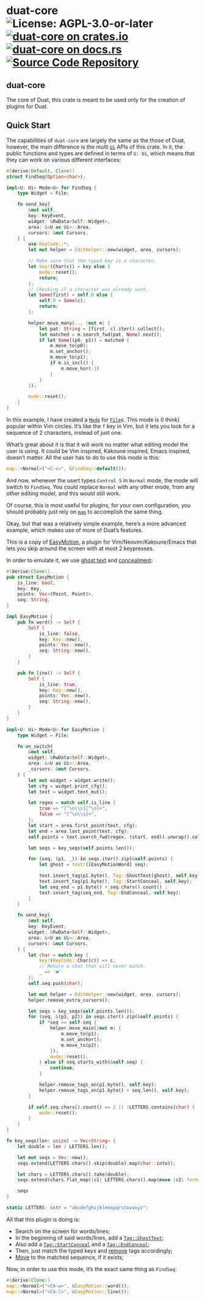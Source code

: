 # duat-core ![License: AGPL-3.0-or-later](https://img.shields.io/badge/license-AGPL--3.0--or--later-blue) [![duat-core on crates.io](https://img.shields.io/crates/v/duat-core)](https://crates.io/crates/duat-core) [![duat-core on docs.rs](https://docs.rs/duat-core/badge.svg)](https://docs.rs/duat-core) [![Source Code Repository](https://img.shields.io/badge/Code-On%20GitHub-blue?logo=GitHub)](https://github.com/AhoyISki/duat/tree/master/duat-core)

## duat-core

The core of Duat, this crate is meant to be used only for the
creation of plugins for Duat.

## Quick Start

The capabilities of `duat-core` are largely the same as the those
of Duat, however, the main difference is the multi [`Ui`][__link0] APIs of
this crate. In it, the public functions and types are defined in
terms of `U: Ui`,  which means that they can work on various
different interfaces:

```rust
#[derive(Default, Clone)]
struct FindSeq(Option<char>);

impl<U: Ui> Mode<U> for FindSeq {
    type Widget = File;

    fn send_key(
        &mut self,
        key: KeyEvent,
        widget: &RwData<Self::Widget>,
        area: &<U as Ui>::Area,
        cursors: &mut Cursors,
    ) {
        use KeyCode::*;
        let mut helper = EditHelper::new(widget, area, cursors);

        // Make sure that the typed key is a character.
        let key!(Char(c)) = key else {
            mode::reset();
            return;
        };
        // Checking if a character was already sent.
        let Some(first) = self.0 else {
            self.0 = Some(c);
            return;
        };

        helper.move_many(.., |mut m| {
            let pat: String = [first, c].iter().collect();
            let matched = m.search_fwd(pat, None).next();
            if let Some((p0, p1)) = matched {
                m.move_to(p0);
                m.set_anchor();
                m.move_to(p1);
                if m.is_incl() {
                    m.move_hor(-1)
                }
            }
        });

        mode::reset();
    }
}
```

In this example, I have created a [`Mode`][__link1] for [`File`][__link2]s. This
mode is (I think) popular within Vim circles. It’s like the `f`
key in Vim, but it lets you look for a sequence of 2 characters,
instead of just one.

What’s great about it is that it will work no matter what editing
model the user is using. It could be Vim inspired, Kakoune
inspired, Emacs inspired, doesn’t matter. All the user has to do
to use this mode is this:

```rust
map::<Normal>("<C-s>", &FindSeq::default());
```

And now, whenever the usert types `Control S` in `Normal` mode,
the mode will switch to `FindSeq`. You could replace `Normal` with
any other mode, from any other editing model, and this would still
work.

Of course, this is most useful for plugins, for your own
configuration, you should probably just rely on [`map`][__link3] to
accomplish the same thing.

Okay, but that was a relatively simple example, here’s a more
advanced example, which makes use of more of Duat’s features.

This is a copy of [EasyMotion][__link4], a plugin for
Vim/Neovim/Kakoune/Emacs that lets you skip around the screen with
at most 2 keypresses.

In order to emulate it, we use [ghost text][__link5] and [concealment][__link6]:

```rust
#[derive(Clone)]
pub struct EasyMotion {
    is_line: bool,
    key: Key,
    points: Vec<(Point, Point)>,
    seq: String,
}

impl EasyMotion {
    pub fn word() -> Self {
        Self {
            is_line: false,
            key: Key::new(),
            points: Vec::new(),
            seq: String::new(),
        }
    }

    pub fn line() -> Self {
        Self {
            is_line: true,
            key: Key::new(),
            points: Vec::new(),
            seq: String::new(),
        }
    }
}

impl<U: Ui> Mode<U> for EasyMotion {
    type Widget = File;

    fn on_switch(
        &mut self,
        widget: &RwData<Self::Widget>,
        area: &<U as Ui>::Area,
        _cursors: &mut Cursors,
    ) {
        let mut widget = widget.write();
        let cfg = widget.print_cfg();
        let text = widget.text_mut();

        let regex = match self.is_line {
            true => "[^\n\\s][^\n]+",
            false => "[^\n\\s]+",
        };
        let start = area.first_point(text, cfg);
        let end = area.last_point(text, cfg);
        self.points = text.search_fwd(regex, (start, end)).unwrap().collect();

        let seqs = key_seqs(self.points.len());

        for (seq, (p1, _)) in seqs.iter().zip(&self.points) {
            let ghost = text!([EasyMotionWord] seq);

            text.insert_tag(p1.byte(), Tag::GhostText(ghost), self.key);
            text.insert_tag(p1.byte(), Tag::StartConceal, self.key);
            let seq_end = p1.byte() + seq.chars().count() ;
            text.insert_tag(seq_end, Tag::EndConceal, self.key);
        }
    }

    fn send_key(
        &mut self,
        key: KeyEvent,
        widget: &RwData<Self::Widget>,
        area: &<U as Ui>::Area,
        cursors: &mut Cursors,
    ) {
        let char = match key {
            key!(KeyCode::Char(c)) => c,
            // Return a char that will never match.
            _ => '❌'
        };
        self.seq.push(char);

        let mut helper = EditHelper::new(widget, area, cursors);
        helper.remove_extra_cursors();

        let seqs = key_seqs(self.points.len());
        for (seq, &(p1, p2)) in seqs.iter().zip(&self.points) {
            if *seq == self.seq {
                helper.move_main(|mut m| {
                    m.move_to(p1);
                    m.set_anchor();
                    m.move_to(p2);
                });
                mode::reset();
            } else if seq.starts_with(&self.seq) {
                continue;
            }

            helper.remove_tags_on(p1.byte(), self.key);
            helper.remove_tags_on(p1.byte() + seq.len(), self.key);
        }

        if self.seq.chars().count() == 2 || !LETTERS.contains(char) {
            mode::reset();
        }
    }
}

fn key_seqs(len: usize) -> Vec<String> {
    let double = len / LETTERS.len();

    let mut seqs = Vec::new();
    seqs.extend(LETTERS.chars().skip(double).map(char::into));

    let chars = LETTERS.chars().take(double);
    seqs.extend(chars.flat_map(|c1| LETTERS.chars().map(move |c2| format!("{c1}{c2}"))));

    seqs
}

static LETTERS: &str = "abcdefghijklmnopqrstuvwxyz";
```

All that this plugin is doing is:

* Search on the screen for words/lines;
* In the beginning of said words/lines, add a [`Tag::GhostText`][__link7];
* Also add a [`Tag::StartConceal`][__link8] and a [`Tag::EndConceal`][__link9];
* Then, just match the typed keys and [remove][__link10] tags accordingly;
* [Move][__link11] to the matched sequence, if it exists;

Now, in order to use this mode, it’s the exact same thing as
`FindSeq`:

```rust
#[derive(Clone)]
map::<Normal>("<CA-w>", &EasyMotion::word());
map::<Normal>("<CA-l>", &EasyMotion::line());
```


 [__cargo_doc2readme_dependencies_info]: ggGkYW0BYXSEG_W_Gn_kaocAGwCcVPfenh7eGy6gYLEwyIe4G6-xw_FwcbpjYXKEG6Vo7jlitMBKG2_GjdP-GpMxG8HWAwk3HSyDGxTzoUuA17fxYWSBg2lkdWF0LWNvcmVlMC4yLjJpZHVhdF9jb3Jl
 [__link0]: https://docs.rs/duat-core/0.2.2/duat_core/?search=ui::Ui
 [__link1]: https://docs.rs/duat-core/0.2.2/duat_core/?search=mode::Mode
 [__link10]: https://docs.rs/duat-core/0.2.2/duat_core/?search=text::Text::remove_tags_on
 [__link11]: https://docs.rs/duat-core/0.2.2/duat_core/?search=mode::Mover::move_to
 [__link2]: https://docs.rs/duat-core/0.2.2/duat_core/?search=widgets::File
 [__link3]: https://docs.rs/duat/0.2.0/duat/prelude/fn.map.html
 [__link4]: https://github.com/easymotion/vim-easymotion
 [__link5]: https://docs.rs/duat-core/0.2.2/duat_core/?search=text::Tag::GhostText
 [__link6]: https://docs.rs/duat-core/0.2.2/duat_core/?search=text::Tag::StartConceal
 [__link7]: https://docs.rs/duat-core/0.2.2/duat_core/?search=text::Tag::GhostText
 [__link8]: https://docs.rs/duat-core/0.2.2/duat_core/?search=text::Tag::StartConceal
 [__link9]: https://docs.rs/duat-core/0.2.2/duat_core/?search=text::Tag::EndConceal
